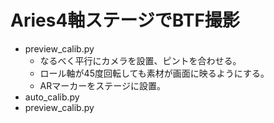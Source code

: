 # Aries4軸ステージでBTF撮影

- preview_calib.py
    - なるべく平行にカメラを設置、ピントを合わせる。
    - ロール軸が45度回転しても素材が画面に映るようにする。
    - ARマーカーをステージに設置。
- auto_calib.py
- preview_calib.py